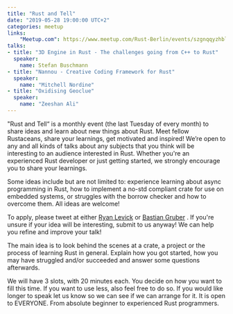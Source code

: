 ```yaml
---
title: "Rust and Tell"
date: "2019-05-28 19:00:00 UTC+2"
categories: meetup
links:
    "Meetup.com": https://www.meetup.com/Rust-Berlin/events/szgnqqyzhblc/
talks:
- title: "3D Engine in Rust - The challenges going from C++ to Rust"
  speaker:
    name: Stefan Buschmann
- title: "Nannou - Creative Coding Framework for Rust"
  speaker:
    name: "Mitchell Nordine"
- title: "Oxidising Geoclue"
  speaker:
    name: "Zeeshan Ali"
---
```


"Rust and Tell“ is a monthly event (the last Tuesday of every month) to share ideas and learn about new things about Rust. Meet fellow Rustaceans, share your learnings, get motivated and inspired! We’re open to any and all kinds of talks about any subjects that you think will be interesting to an audience interested in Rust. Whether you're an experienced Rust developer or just getting started, we strongly encourage you to share your learnings.

Some ideas include but are not limited to: experience learning about async programming in Rust, how to implement a no-std compliant crate for use on embedded systems, or struggles with the borrow checker and how to overcome them. All ideas are welcome!

To apply, please tweet at either [Ryan Levick](https://twitter.com/ryan_levick) or [Bastian Gruber](https://twitter.com/byteadventures) . If you're unsure if your idea will be interesting, submit to us anyway! We can help you refine and improve your talk!

The main idea is to look behind the scenes at a crate, a project or the process of learning Rust in general. Explain how you got started, how you may have struggled and/or succeeded and answer some questions afterwards.

We will have 3 slots, with 20 minutes each. You decide on how you want to fill this time. If you want to use less, also feel free to do so. If you would like longer to speak let us know so we can see if we can arrange for it. It is open to EVERYONE. From absolute beginner to experienced Rust programmers.
